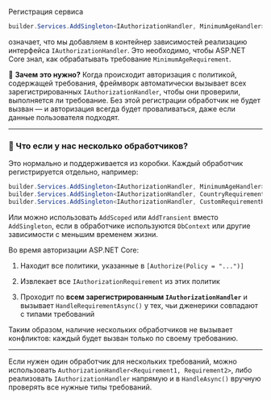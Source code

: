 Регистрация сервиса

```csharp
builder.Services.AddSingleton<IAuthorizationHandler, MinimumAgeHandler>();
```

означает, что мы добавляем в контейнер зависимостей реализацию интерфейса `IAuthorizationHandler`. Это необходимо, чтобы ASP.NET Core знал, как обрабатывать требование `MinimumAgeRequirement`.

📌 **Зачем это нужно?**
Когда происходит авторизация с политикой, содержащей требования, фреймворк автоматически вызывает всех зарегистрированных `IAuthorizationHandler`, чтобы они проверили, выполняется ли требование. Без этой регистрации обработчик не будет вызван — и авторизация всегда будет проваливаться, даже если данные пользователя подходят.

---

### 🤔 Что если у нас несколько обработчиков?

Это нормально и поддерживается из коробки. Каждый обработчик регистрируется отдельно, например:

```csharp
builder.Services.AddSingleton<IAuthorizationHandler, MinimumAgeHandler>();
builder.Services.AddSingleton<IAuthorizationHandler, CountryRequirementHandler>();
builder.Services.AddSingleton<IAuthorizationHandler, CustomRequirementHandler>();
```

Или можно использовать `AddScoped` или `AddTransient` вместо `AddSingleton`, если в обработчике используются `DbContext` или другие зависимости с меньшим временем жизни.

Во время авторизации ASP.NET Core:

1. Находит все политики, указанные в `[Authorize(Policy = "...")]`
    
2. Извлекает все `IAuthorizationRequirement` из этих политик
    
3. Проходит по **всем зарегистрированным `IAuthorizationHandler`** и вызывает `HandleRequirementAsync()` у тех, чьи дженерики совпадают с типами требований
    

Таким образом, наличие нескольких обработчиков не вызывает конфликтов: каждый будет вызван только по своему требованию.

---

Если нужен один обработчик для нескольких требований, можно использовать `AuthorizationHandler<Requirement1, Requirement2>`, либо реализовать `IAuthorizationHandler` напрямую и в `HandleAsync()` вручную проверять все нужные типы требований.